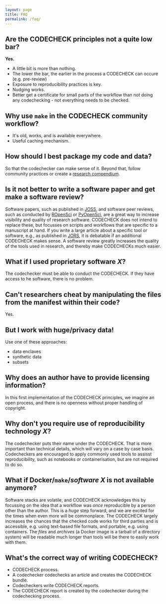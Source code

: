 ```yaml
---
layout: page
title: FAQ
permalink: /faq/
---
```


## Are the CODECHECK principles not a quite low bar?

**Yes.**

- A little bit is more than nothing.
- The lower the bar, the earlier in the process a CODECHECK can occure (e.g. pre-review)
- Exposure to reproducibility practices is key.
- Nudging works.
- Better get a certificate for small parts of the workflow than not doing any codechecking - not everything needs to be checked.

## Why use `make` in the CODECHECK community workflow?

<!-- make on Windows? -->
- It's old, works, and is available everywhere.
- Useful caching mechanism.

## How should I best package my code and data?

So that the codechecker can make sense of it.
Beyond that, follow community practices or create a [research compendium](https://research-compendium.science/).

## Is it not better to write a software paper and get make a software review?

Software papers, such as published in [JOSS](https://joss.theoj.org/), and software peer reviews, such as conducted by [ROpenSci](https://ropensci.org/) or [PyOpenSci](https://www.pyopensci.org/), are a great way to increase visibility and quality of research software.
CODECHECK does not intend to replace these, but focusses on scripts and workflows that are specific to a manuscript at hand.
If you write a large article about a specific tool or software, e.g., as published in [JORS](https://openresearchsoftware.metajnl.com/), it is debatable if an additional CODECHECK makes sense.
A software review greatly increases the quality of the tools used in research, and thereby make CODECHECKs much easier.

## What if I used proprietary software _X_?

The codechecker must be able to conduct the CODECHECK.
If they have access to he software, there is no problem.

## Can't researchers cheat by manipulating the files from the manifest within their code?

Yes.

## But I work with huge/privacy data!

Use one of these approaches:

- data enclaves
- synthetic data
- subsets

## Why does an author have to provide licensing information?

In this first implementation of the CODECHECK principles, we imagine an open process, and there is no openness without proper handling of copyright.

## Why don't you require use of reproducibility technology _X_?

The codechecker puts their name under the CODECHECK.
That is more important than technical details, which will vary on a case by case basis.
Codecheckers are encouraged to apply commonly used tools to assisst reproducibility, such as notebooks or containerisation, but are not required to do so.

## What if Docker/`make`/_software X_ is not available anymore?

Software stacks are volatile, and CODECHECK acknowledges this by focussing on the idea that a workflow was _once_ reproducible by a person other than the author.
This is a _huge_ step forward, and we are excited for the times when even more will be commonplace.
The CODECHECK largely increases the chances that the checked code works for third parties and is accessible, e.g. using text-based file formats, and portable, e.g. using containers.
The _files_ and _archives_ (a Docker image is a tarball of a directory system) will be readable much longer than tools will be there to easily work with them.

## What's the correct way of writing CODECHECK?

- CODECHECK process.
- A codechecker codechecks an article and creates the CODECHECK bundle.
- Codecheckers write CODECHECK reports.
- The CODECHECK report is created by the codechecker during the codechecking process.
